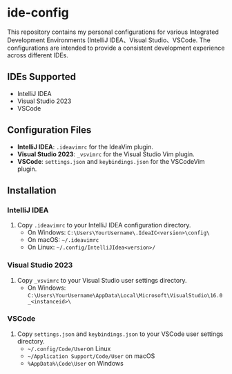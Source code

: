 # ide-config
This repository contains my personal configurations for various Integrated Development Environments (IntelliJ IDEA、Visual Studio、VSCode. The configurations are intended to provide a consistent development experience across different IDEs.

## IDEs Supported

- IntelliJ IDEA
- Visual Studio 2023
- VSCode

## Configuration Files

- **IntelliJ IDEA**: `.ideavimrc` for the IdeaVim plugin.
- **Visual Studio 2023**: `_vsvimrc` for the Visual Studio Vim plugin.
- **VSCode**: `settings.json` and `keybindings.json` for the VSCodeVim plugin.

## Installation

### IntelliJ IDEA

1. Copy `.ideavimrc` to your IntelliJ IDEA configuration directory.
   - On Windows: `C:\Users\YourUsername\.IdeaIC<version>\config\`
   - On macOS: `~/.ideavimrc`
   - On Linux: `~/.config/IntelliJIdea<version>/`

### Visual Studio 2023

1. Copy `_vsvimrc` to your Visual Studio user settings directory.
   - On Windows: `C:\Users\YourUsername\AppData\Local\Microsoft\VisualStudio\16.0_<instanceid>\`

### VSCode

1. Copy `settings.json` and `keybindings.json` to your VSCode user settings directory.
   - `~/.config/Code/User`on Linux
   - `~/Application Support/Code/User` on macOS
   - `%AppData%\Code\User` on Windows


